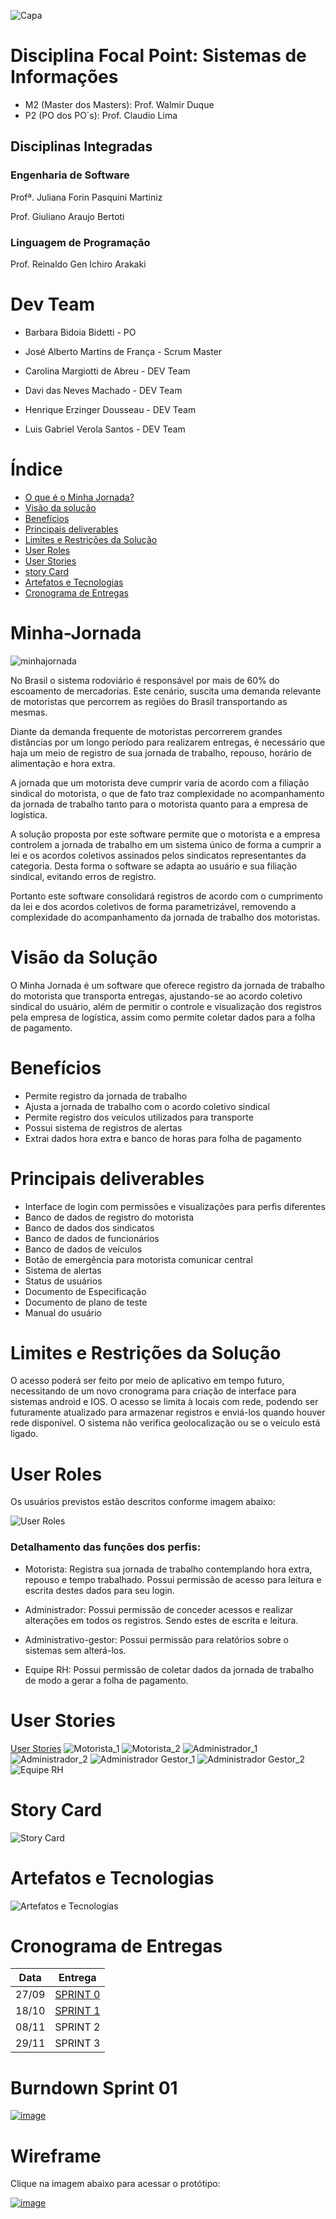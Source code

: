 
![Capa](https://github.com/PITime01/Minha-Jornada/blob/master/documentos/Capa.gif)

# Disciplina Focal Point: Sistemas de Informações
* M2 (Master dos Masters): Prof. Walmir Duque
* P2 (PO dos PO´s): Prof. Claudio Lima

## Disciplinas Integradas

   ### Engenharia de Software
   Profª. Juliana Forin Pasquini Martiniz
   
   Prof. Giuliano Araujo Bertoti

   ### Linguagem de Programação
   Prof. Reinaldo Gen Ichiro Arakaki

# Dev Team
* Barbara Bidoia Bidetti - PO

* José Alberto Martins de França - Scrum Master

* Carolina Margiotti de Abreu - DEV Team

* Davi das Neves Machado - DEV Team

* Henrique Erzinger Dousseau - DEV Team

* Luis Gabriel Verola Santos - DEV Team

# Índice
* [O que é o Minha Jornada?](https://github.com/PITime01/Minha-Jornada/blob/master/README.md#minha-jornada)
* [Visão da solução](https://github.com/PITime01/Minha-Jornada/blob/master/README.md#vis%C3%A3o-da-solu%C3%A7%C3%A3o)
* [Benefícios](https://github.com/PITime01/Minha-Jornada/blob/master/README.md#benef%C3%ADcios)
* [Principais deliverables](https://github.com/PITime01/Minha-Jornada/blob/master/README.md#principais-deliverables)
* [Limites e Restrições da Solução](https://github.com/PITime01/Minha-Jornada/blob/master/README.md#limites-e-restri%C3%A7%C3%B5es-da-solu%C3%A7%C3%A3o)
* [User Roles](https://github.com/PITime01/Minha-Jornada/blob/master/README.md#user-roles)
* [User Stories](https://github.com/PITime01/Minha-Jornada/blob/master/README.md#user-stories)
* [story Card](https://github.com/PITime01/Minha-Jornada/blob/master/README.md#story-card)
* [Artefatos e Tecnologias](https://github.com/PITime01/Minha-Jornada#artefatos-e-tecnologias)
* [Cronograma de Entregas](https://github.com/PITime01/Minha-Jornada#cronograma-de-entegras)


# Minha-Jornada
![minhajornada](https://github.com/PITime01/Minha-Jornada/blob/master/documentos/minhajornada.png)

No Brasil o sistema rodoviário é responsável por mais de 60% do escoamento de mercadorias. Este cenário, suscita uma demanda relevante de motoristas que percorrem as regiões do Brasil transportando as mesmas. 

Diante da demanda frequente de motoristas percorrerem grandes distâncias por um longo período para realizarem entregas, é necessário que haja um meio de registro de sua jornada de trabalho, repouso, horário de alimentação e hora extra. 

A jornada que um motorista deve cumprir varia de acordo com a filiação sindical do motorista, o que de fato traz complexidade no acompanhamento da jornada de trabalho tanto para o motorista quanto para a empresa de logística. 

A solução proposta por este software permite que o motorista e a empresa controlem a jornada de trabalho em um sistema único de forma a cumprir a lei e os acordos coletivos assinados pelos sindicatos representantes da categoria. Desta forma o software se adapta ao usuário e sua filiação sindical, evitando erros de registro.  

Portanto este software consolidará registros de acordo com o cumprimento da lei e dos acordos coletivos de forma parametrizável, removendo a complexidade do acompanhamento da jornada de trabalho dos motoristas. 

# Visão da Solução
O Minha Jornada é um software que oferece registro da jornada de trabalho do motorista que transporta entregas, ajustando-se ao acordo coletivo sindical do usuário, além de permitir o controle e visualização dos registros pela empresa de logística, assim como permite coletar dados para a folha de pagamento. 

# Benefícios
* Permite registro da jornada de trabalho
* Ajusta a jornada de trabalho com o acordo coletivo sindical
* Permite registro dos veículos utilizados para transporte
* Possui sistema de registros de alertas
* Extrai dados hora extra e banco de horas para folha de pagamento

# Principais deliverables 
* Interface de login com permissões e visualizações para perfis diferentes 
* Banco de dados de registro do motorista 
* Banco de dados dos sindicatos 
* Banco de dados de funcionários
* Banco de dados de veículos
* Botão de emergência para motorista comunicar central
* Sistema de alertas
* Status de usuários 
* Documento de Especificação 
* Documento de plano de teste 
* Manual do usuário 

# Limites e Restrições da Solução 
O acesso poderá ser feito por meio de aplicativo em tempo futuro, necessitando de um novo cronograma para criação de interface para sistemas android e IOS. 
O acesso se limita à locais com rede, podendo ser futuramente atualizado para armazenar registros e enviá-los quando houver rede disponível. 
O sistema não verifica geolocalização ou se o veículo está ligado. 

# User Roles 
Os usuários previstos estão descritos conforme imagem abaixo: 

![User Roles](https://github.com/PITime01/Minha-Jornada/blob/master/documentos/User%20Roles.jpg)

### Detalhamento das funções dos perfis: 


* Motorista: Registra sua jornada de trabalho contemplando hora extra, repouso e tempo trabalhado. Possui permissão de acesso para leitura e escrita destes dados para seu login.

* Administrador: Possui permissão de conceder acessos e realizar alterações em todos os registros. Sendo estes de escrita e leitura.

* Administrativo-gestor: Possui permissão para relatórios sobre o sistemas sem alterá-los.

* Equipe RH: Possui permissão de coletar dados da jornada de trabalho de modo a gerar a folha de pagamento.

# User Stories
[User Stories](https://github.com/PITime01/Minha-Jornada/blob/master/documentos/User%20Stories.pdf)
![Motorista_1](https://github.com/PITime01/Minha-Jornada/blob/master/imagens/USER%20STORIES/motorista_1.jpg)
![Motorista_2](https://github.com/PITime01/Minha-Jornada/blob/master/imagens/USER%20STORIES/motorista_2.jpg)
![Administrador_1](https://github.com/PITime01/Minha-Jornada/blob/master/imagens/USER%20STORIES/administrador_1.jpg)
![Administrador_2](https://github.com/PITime01/Minha-Jornada/blob/master/imagens/USER%20STORIES/administrador_2.jpg)
![Administrador Gestor_1](https://github.com/PITime01/Minha-Jornada/blob/master/imagens/USER%20STORIES/administrador%20gestor_1.jpg)
![Administrador Gestor_2](https://github.com/PITime01/Minha-Jornada/blob/master/imagens/USER%20STORIES/administrador%20gestor_2.jpg)
![Equipe RH](https://github.com/PITime01/Minha-Jornada/blob/master/imagens/USER%20STORIES/Equipe%20RH_1.jpg)

# Story Card

![Story Card](https://github.com/PITime01/Minha-Jornada/blob/master/documentos/STORY%20CARDS.gif)

# Artefatos e Tecnologias

![Artefatos e Tecnologias](https://github.com/PITime01/Minha-Jornada/blob/master/documentos/artefatos%20e%20tecnologias.gif)

# Cronograma de Entregas
|Data|Entrega|
|-----|--------|
|27/09|[SPRINT 0](https://github.com/PITime01/Minha-Jornada/blob/master/SPRINT0/sprint.md)|
|18/10|[SPRINT 1](https://github.com/PITime01/Minha-Jornada/blob/master/SPRINT%201/sprint1.md)|
|08/11|SPRINT 2|
|29/11|SPRINT 3|

# Burndown Sprint 01

[![image](https://user-images.githubusercontent.com/71779649/96369669-c0c2e580-1131-11eb-994b-434582c4b49e.png)](https://github.com/PITime01/Minha-Jornada/blob/Sprint-1/Burndown%20Sprint1%20(1).xlsm)

# Wireframe

Clique na imagem abaixo para acessar o protótipo:

[![image](https://user-images.githubusercontent.com/71779649/96269787-33e92200-0fa1-11eb-81f0-0aa59c0a0dab.jpg)](https://www.figma.com/file/i49yOE4PhrBwRNOP0YgR5m/PI)
	

